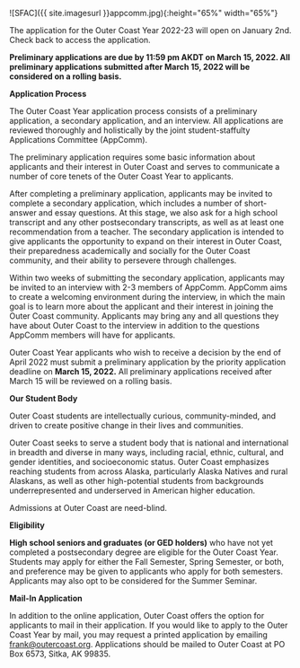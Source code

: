 <!-- This inserts the image -->
![SFAC]({{ site.imagesurl }}appcomm.jpg){:height="65%" width="65%"}

The application for the Outer Coast Year 2022-23 will open on January 2nd. Check back to access the application. 

**Preliminary applications are due by 11:59 pm AKDT on March 15, 2022. All preliminary applications submitted after March 15, 2022 will be considered on a rolling basis.**

**Application Process**

The Outer Coast Year application process consists of a preliminary application, a secondary application, and an interview. All applications are reviewed thoroughly and holistically by the joint student-staffulty Applications Committee (AppComm).

The preliminary application requires some basic information about applicants and their interest in Outer Coast and serves to communicate a number of core tenets of the Outer Coast Year to applicants.

After completing a preliminary application, applicants may be invited to complete a secondary application, which includes a number of short-answer and essay questions. At this stage, we also ask for a high school transcript and any other postsecondary transcripts, as well as at least one recommendation from a teacher. The secondary application is intended to give applicants the opportunity to expand on their interest in Outer Coast, their preparedness academically and socially for the Outer Coast community, and their ability to persevere through challenges. 

Within two weeks of submitting the secondary application, applicants may be invited to an interview with 2-3 members of AppComm. AppComm aims to create a welcoming environment during the interview, in which the main goal is to learn more about the applicant and their interest in joining the Outer Coast community. Applicants may bring any and all questions they have about Outer Coast to the interview in addition to the questions AppComm members will have for applicants. 

Outer Coast Year applicants who wish to receive a decision by the end of April 2022 must submit a preliminary application by the priority application deadline on **March 15, 2022.** All preliminary applications received after March 15 will be reviewed on a rolling basis.

**Our Student Body**

Outer Coast students are intellectually curious, community-minded, and driven to create positive change in their lives and communities. 

Outer Coast seeks to serve a student body that is national and international in breadth and diverse in many ways, including racial, ethnic, cultural, and gender identities, and socioeconomic status. Outer Coast emphasizes reaching students from across Alaska, particularly Alaska Natives and rural Alaskans, as well as other high-potential students from backgrounds underrepresented and underserved in American higher education.

Admissions at Outer Coast are need-blind. 

**Eligibility**

**High school seniors and graduates (or GED holders)** who have not yet completed a postsecondary degree are eligible for the Outer Coast Year. Students may apply for either the Fall Semester, Spring Semester, or both, and preference may be given to applicants who apply for both semesters. Applicants may also opt to be considered for the Summer Seminar.

**Mail-In Application**

In addition to the online application, Outer Coast offers the option for applicants to mail in their application. If you would like to apply to the Outer Coast Year by mail, you may request a printed application by emailing frank@outercoast.org. Applications should be mailed to Outer Coast at PO Box 6573, Sitka, AK 99835.


